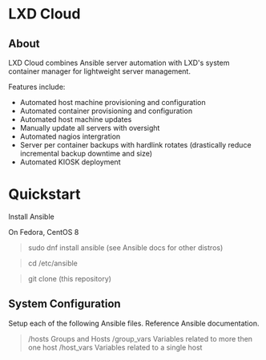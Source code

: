 # LXD Cloud

## About
LXD Cloud combines Ansible server automation with LXD's system container manager for lightweight server management.

Features include:
+ Automated host machine provisioning and configuration
+ Automated container provisioning and configuration
+ Automated host machine updates
+ Manually update all servers with oversight
+ Automated nagios intergration
+ Server per container backups with hardlink rotates (drastically reduce incremental backup downtime and size)
+ Automated KIOSK deployment

# Quickstart
Install Ansible

On Fedora, CentOS 8
> sudo dnf install ansible
(see Ansible docs for other distros)

> cd /etc/ansible

> git clone (this repository)

## System Configuration
Setup each of the following Ansible files. Reference Ansible documentation.

> /hosts		Groups and Hosts
> /group_vars	Variables related to more then one host
> /host_vars	Variables related to a single host
